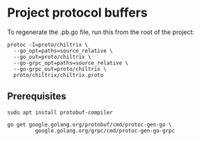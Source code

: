 # Project protocol buffers

To regenerate the .pb.go file, run this from the root of the project:

```shell
protoc -I=proto/chiltrix \
  --go_opt=paths=source_relative \
  --go_out=proto/chiltrix \
  --go-grpc_opt=paths=source_relative \
  --go-grpc_out=proto/chiltrix \
  proto/chiltrix/chiltrix.proto
```


## Prerequisites

```
sudo apt install protobuf-compiler
```

```
go get google.golang.org/protobuf/cmd/protoc-gen-go \
         google.golang.org/grpc/cmd/protoc-gen-go-grpc
```
